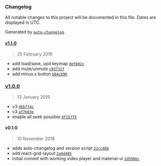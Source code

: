 ### Changelog

All notable changes to this project will be documented in this file. Dates are displayed in UTC.

Generated by [`auto-changelog`](https://github.com/CookPete/auto-changelog).

#### [v1.1.0](https://github.com/thfrei/synCode/compare/v1.0.0...v1.1.0)

> 25 February 2019

- add load/save, upd keymap [`defb02c`](https://github.com/thfrei/synCode/commit/defb02cc9fba8f5bc674eb4e8cc9a6c6e5035230)
- add mute/unmute [`c93731f`](https://github.com/thfrei/synCode/commit/c93731f6e5f51e1bc32d6d61054b9d97b126c85b)
- add minus x button [`b04cb96`](https://github.com/thfrei/synCode/commit/b04cb96bb2eba68a8458c6fa241ae2a8214b247a)

### [v1.0.0](https://github.com/thfrei/synCode/compare/v0.1.0...v1.0.0)

> 13 January 2019

- v3 [`dbb7f4c`](https://github.com/thfrei/synCode/commit/dbb7f4c4b271687483259970226ef2d6531db4b5)
- v3 [`af7b03e`](https://github.com/thfrei/synCode/commit/af7b03ee657a171706b0b8febafb6f219bef8d7a)
- enable all seek possible [`df15775`](https://github.com/thfrei/synCode/commit/df15775bb3e0268e172d4e3a2e4a5a12e332a764)

#### v0.1.0

> 10 November 2018

- adds auto-changelog and version script [`22cc80b`](https://github.com/thfrei/synCode/commit/22cc80ba9c9e1b62078d601e831ce974837b8cad)
- add react-grid-layout [`2a9d485`](https://github.com/thfrei/synCode/commit/2a9d4854d31c64f6157e8e87e28cef4b8d651a8f)
- initial commit with working video player and material-ui [`1d5966c`](https://github.com/thfrei/synCode/commit/1d5966c2ec87a5c81467a0219340a65372d13604)
